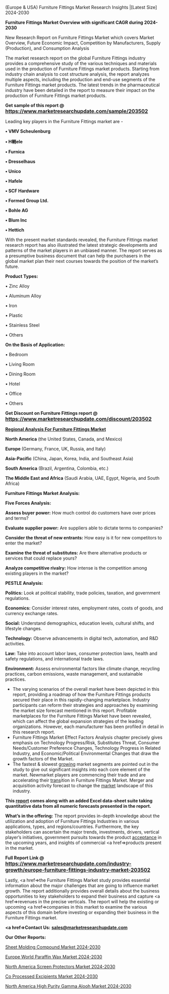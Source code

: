  (Europe & USA) Furniture Fittings Market Research Insights |[Latest Size] 2024-2030

<strong>Furniture Fittings Market Overview with significant CAGR during 2024-2030</strong>

New Research Report on Furniture Fittings Market which covers Market Overview, Future Economic Impact, Competition by Manufacturers, Supply (Production), and Consumption Analysis

The market research report on the global Furniture Fittings industry provides a comprehensive study of the various techniques and materials used in the production of Furniture Fittings market products. Starting from industry chain analysis to cost structure analysis, the report analyzes multiple aspects, including the production and end-use segments of the Furniture Fittings market products. The latest trends in the pharmaceutical industry have been detailed in the report to measure their impact on the production of Furniture Fittings market products.

<strong>Get sample of this report @ <a href=https://www.marketresearchupdate.com/sample/203502><font size=3 color=#0000ff>https://www.marketresearchupdate.com/sample/203502</font></a></strong>

Leading key players in the Furniture Fittings market are -

<strong>• VMV Scheulenburg

• H輎ele

• Furnica

• Dresselhaus

• Unico

• Hafele

• SCF Hardware

• Formed Group Ltd.

• Bohle AG

• Blum Inc

• Hettich</strong>

With the present market standards revealed, the Furniture Fittings market research report has also illustrated the latest strategic developments and patterns of the market players in an unbiased manner. The report serves as a presumptive business document that can help the purchasers in the global market plan their next courses towards the position of the market’s future.

<strong>Product Types:</strong>

• Zinc Alloy

• Aluminum Alloy

• Iron

• Plastic

• Stainless Steel

• Others

<strong>On the Basis of Application:</strong>

• Bedroom

• Living Room

• Dining Room

• Hotel

• Office

• Others

<strong>Get Discount on Furniture Fittings report @ <a href=https://www.marketresearchupdate.com/discount/203502><font size=3 color=#0000ff>https://www.marketresearchupdate.com/discount/203502</font></a></strong>

<strong><u><b>Regional Analysis For Furniture Fittings Market</b></u></strong>

<strong><b>North America</b></strong> (the United States, Canada, and Mexico)

<strong><b>Europe </b></strong>(Germany, France, UK, Russia, and Italy)

<strong><b>Asia-Pacific</b></strong> (China, Japan, Korea, India, and Southeast Asia)

<strong><b>South America</b></strong> (Brazil, Argentina, Colombia, etc.)

<strong><b>The Middle East and Africa</b></strong> (Saudi Arabia, UAE, Egypt, Nigeria, and South Africa)

<strong>Furniture Fittings Market Analysis:</strong>

<strong>Five Forces Analysis:</strong>

<strong>Assess buyer power:</strong> How much control do customers have over prices and terms?

<strong>Evaluate supplier power:</strong> Are suppliers able to dictate terms to companies?

<strong>Consider the threat of new entrants:</strong> How easy is it for new competitors to enter the market?

<strong>Examine the threat of substitutes:</strong> Are there alternative products or services that could replace yours?

<strong>Analyze competitive rivalry:</strong> How intense is the competition among existing players in the market?

<strong>PESTLE Analysis:</strong>

<strong>Politics:</strong> Look at political stability, trade policies, taxation, and government regulations.

<strong>Economics:</strong> Consider interest rates, employment rates, costs of goods, and currency exchange rates.

<strong>Social:</strong> Understand demographics, education levels, cultural shifts, and lifestyle changes.

<strong>Technology:</strong> Observe advancements in digital tech, automation, and R&D activities.

<strong>Law:</strong> Take into account labor laws, consumer protection laws, health and safety regulations, and international trade laws.

<strong>Environment:</strong> Assess environmental factors like climate change, recycling practices, carbon emissions, waste management, and sustainable practices.

<ul>
  <li>The varying scenarios of the overall market have been depicted in this report, providing a roadmap of how the Furniture Fittings products secured their place in this rapidly-changing marketplace. Industry participants can reform their strategies and approaches by examining the market size forecast mentioned in this report. Profitable marketplaces for the Furniture Fittings Market have been revealed, which can affect the global expansion strategies of the leading organizations. However, each manufacturer has been profiled in detail in this research report.</li>
  <li>Furniture Fittings Market Effect Factors Analysis chapter precisely gives emphasis on Technology Progress/Risk, Substitutes Threat, Consumer Needs/Customer Preference Changes, Technology Progress in Related Industry, and Economic/Political Environmental Changes that draw the growth factors of the Market.</li>
  <li>The fastest &amp; slowest <a href=ASDF991299>growing</a> market segments are pointed out in the study to give out significant insights into each core element of the market. Newmarket players are commencing their trade and are accelerating their <a href=>trans</a>ition in Furniture Fittings Market. Merger and acquisition activity forecast to change the <a href=>market</a> landscape of this industry.</li>
</ul>
<strong>This <a href=>report</a> comes along with an added Excel data-sheet suite taking quantitative data from all numeric forecasts presented in the report.</strong>

<strong>What’s in the offering:</strong> The report provides in-depth knowledge about the utilization and adoption of Furniture Fittings Industries in various applications, types, and regions/countries. Furthermore, the key stakeholders can ascertain the major trends, investments, drivers, vertical player’s initiatives, government pursuits towards the product <a href=ASDF881288>acceptance</a> in the upcoming years, and insights of commercial <a href=>products</a> present in the market.

<strong>Full Report Link @ <a href=https://www.marketresearchupdate.com/industry-growth/europe-furniture-fittings-industry-market-203502><font size=3 color=#0000ff>https://www.marketresearchupdate.com/industry-growth/europe-furniture-fittings-industry-market-203502</font></a></strong>

Lastly, <a href=>the</a> Furniture Fittings Market study provides essential information about the major challenges that are going to influence market growth. The report additionally provides overall details about the business opportunities to key stakeholders to expand their business and capture <a href=>revenues</a> in the precise verticals. The report will help the existing or upcoming <a href=>companies</a> in this market to examine the various aspects of this domain before investing or expanding their business in the Furniture Fittings market.

<strong><a href=><strong>Contact Us:</strong></a></strong>
<strong>sales@marketresearchupdate.com</strong>

<strong>Our Other Reports:</strong>

<a href=https://www.linkedin.com/pulse/sheet-molding-compound-market-growth-possibilities>Sheet Molding Compound Market 2024-2030</a>

<a href=https://www.linkedin.com/pulse/europe-world-paraffin-wax-market-size-production-value>Europe World Paraffin Wax Market 2024-2030</a>

<a href=https://www.linkedin.com/pulse/north-america-screen-protectors-market-1f>North America Screen Protectors Market 2024-2030</a>

<a href=https://www.linkedin.com/pulse/co-processed-excipients-market-2023-latest-trends-zefif/>Co Processed Excipients Market 2024-2030</a>

<a href=https://www.linkedin.com/pulse/north-america-high-purity-gamma-alooh-market-vza4f/>North America High Purity Gamma Alooh Market 2024-2030</a>
